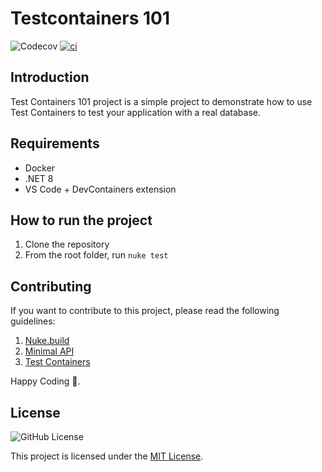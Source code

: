 # Testcontainers 101

![Codecov](https://img.shields.io/codecov/c/github/phucnt1992/testcontainers-101)
[![ci](https://github.com/phucnt1992/testcontainers-101/actions/workflows/ci.yml/badge.svg)](https://github.com/phucnt1992/testcontainers-101/actions/workflows/ci.yml)

## Introduction

Test Containers 101 project is a simple project to demonstrate how to use
Test Containers to test your application with a real database.

## Requirements

- Docker
- .NET 8
- VS Code + DevContainers extension

## How to run the project

1. Clone the repository
2. From the root folder, run `nuke test`

## Contributing

If you want to contribute to this project, please read the following guidelines:

1. [Nuke.build](https://nuke.build/)
2. [Minimal API](https://learn.microsoft.com/en-us/aspnet/core/fundamentals/minimal-apis?view=aspnetcore-7.0)
3. [Test Containers](https://www.testcontainers.org/)

Happy Coding 🚀.

## License

![GitHub License](https://img.shields.io/github/license/phucnt1992/azure-well-architected-framework-mindmap)

This project is licensed under the [MIT License](LICENSE).
